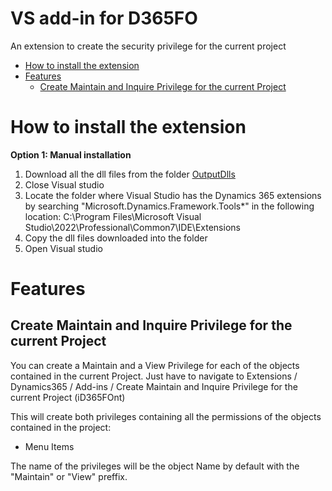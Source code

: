 # VS add-in for D365FO
An extension to create the security privilege for the current project

* [How to install the extension](#how-to-install-the-extension)
* [Features](#features)
  * [Create Maintain and Inquire Privilege for the current Project](#create-maintain-and-inquire-Privilege-for-the-current-Project)
  
# How to install the extension
  
**Option 1: Manual installation**
1. Download all the dll files from the folder [OutputDlls](OutputDlls) 
2. Close Visual studio
3. Locate the folder where Visual Studio has the Dynamics 365 extensions by searching "Microsoft.Dynamics.Framework.Tools*" in the following location: C:\Program Files\Microsoft Visual Studio\2022\Professional\Common7\IDE\Extensions
4. Copy the dll files downloaded into the folder
5. Open Visual studio

# Features

## Create Maintain and Inquire Privilege for the current Project
You can create a Maintain and a View Privilege for each of the objects contained in the current Project. Just have to navigate to Extensions / Dynamics365 / Add-ins / Create Maintain and Inquire Privilege for the current Project (iD365FOnt)

This will create both privileges containing all the permissions of the objects contained in the project:

 - Menu Items

The name of the privileges will be the object Name by default with the "Maintain" or "View" preffix.
